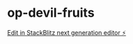 # op-devil-fruits

[Edit in StackBlitz next generation editor ⚡️](https://stackblitz.com/~/github.com/David23452/op-devil-fruits)